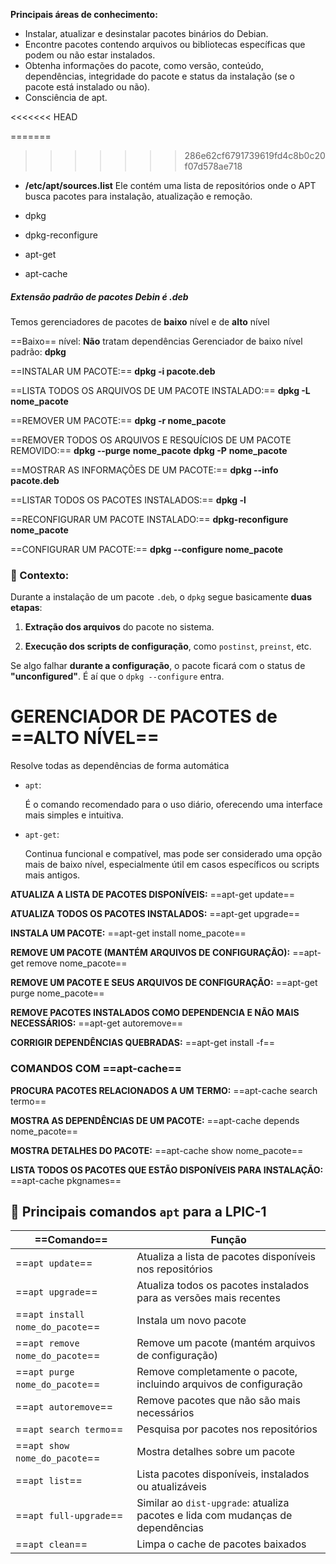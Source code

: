 
 **Principais áreas de conhecimento:**

- Instalar, atualizar e desinstalar pacotes binários do Debian.
- Encontre pacotes contendo arquivos ou bibliotecas específicas que podem ou não estar instalados.
- Obtenha informações do pacote, como versão, conteúdo, dependências, integridade do pacote e status da instalação (se o pacote está instalado ou não).
- Consciência de apt.

<<<<<<< HEAD

=======
>>>>>>> 286e62cf6791739619fd4c8b0c20f07d578ae718
- **/etc/apt/sources.list**
		Ele contém uma lista de repositórios onde o APT busca pacotes para instalação, atualização e remoção.

- dpkg
- dpkg-reconfigure
- apt-get
- apt-cache

##### **Extensão padrão** de pacotes Debin é **.deb**
Temos gerenciadores de pacotes de **baixo** nível e de **alto** nível

==Baixo== nível: **Não** tratam dependências
Gerenciador de baixo nível padrão: **dpkg**


==INSTALAR UM PACOTE:==
**dpkg -i pacote.deb**

==LISTA TODOS OS ARQUIVOS DE UM PACOTE INSTALADO:==
**dpkg -L nome_pacote**

==REMOVER UM PACOTE:==
**dpkg -r nome_pacote**

==REMOVER TODOS OS ARQUIVOS E RESQUÍCIOS DE UM PACOTE REMOVIDO:==
**dpkg --purge** **nome_pacote**
**dpkg -P** **nome_pacote**

==MOSTRAR AS INFORMAÇÕES DE UM PACOTE:==
**dpkg --info pacote.deb**

==LISTAR TODOS OS PACOTES INSTALADOS:==
**dpkg -l**

==RECONFIGURAR UM PACOTE INSTALADO:==
**dpkg-reconfigure nome_pacote**

==CONFIGURAR UM PACOTE:==
**dpkg --configure nome_pacote**
### 🧠 Contexto:

Durante a instalação de um pacote `.deb`, o `dpkg` segue basicamente **duas etapas**:

1. **Extração dos arquivos** do pacote no sistema.
    
2. **Execução dos scripts de configuração**, como `postinst`, `preinst`, etc.
    

Se algo falhar **durante a configuração**, o pacote ficará com o status de **"unconfigured"**. É aí que o `dpkg --configure` entra.






# **GERENCIADOR DE PACOTES** de ==ALTO NÍVEL==

Resolve todas as dependências de forma automática

- `apt`:
    
    É o comando recomendado para o uso diário, oferecendo uma interface mais simples e intuitiva. 
    
- `apt-get`:
    
    Continua funcional e compatível, mas pode ser considerado uma opção mais de baixo nível, especialmente útil em casos específicos ou scripts mais antigos.

**ATUALIZA A LISTA DE PACOTES DISPONÍVEIS:**
==apt-get update==

**ATUALIZA TODOS OS PACOTES INSTALADOS:**
==apt-get upgrade==

**INSTALA UM PACOTE:**
==apt-get install nome_pacote==

**REMOVE UM PACOTE (MANTÉM ARQUIVOS DE CONFIGURAÇÃO):**
==apt-get remove nome_pacote==

**REMOVE UM PACOTE E SEUS ARQUIVOS DE CONFIGURAÇÃO:**
==apt-get purge nome_pacote==

**REMOVE PACOTES INSTALADOS COMO DEPENDENCIA E NÃO MAIS NECESSÁRIOS:**
==apt-get autoremove==

**CORRIGIR DEPENDÊNCIAS QUEBRADAS:**
==apt-get install -f==

### COMANDOS COM ==apt-cache==

**PROCURA PACOTES RELACIONADOS A UM TERMO:**
==apt-cache search termo==

**MOSTRA AS DEPENDÊNCIAS DE UM PACOTE:**
==apt-cache depends nome_pacote==

**MOSTRA DETALHES DO PACOTE:**
==apt-cache show nome_pacote==

**LISTA TODOS OS PACOTES QUE ESTÃO DISPONÍVEIS PARA INSTALAÇÃO:**
==apt-cache pkgnames==


## 🧠 Principais comandos `apt` para a LPIC-1

| ==Comando==                      | Função                                                                          |
| ---------------------------- | ------------------------------------------------------------------------------- |
| ==`apt update`==                 | Atualiza a lista de pacotes disponíveis nos repositórios                        |
| ==`apt upgrade`==                | Atualiza todos os pacotes instalados para as versões mais recentes              |
| ==`apt install nome_do_pacote`== | Instala um novo pacote                                                          |
| ==`apt remove nome_do_pacote`==  | Remove um pacote (mantém arquivos de configuração)                              |
| ==`apt purge nome_do_pacote`==   | Remove completamente o pacote, incluindo arquivos de configuração               |
| ==`apt autoremove`==             | Remove pacotes que não são mais necessários                                     |
| ==`apt search termo`==           | Pesquisa por pacotes nos repositórios                                           |
| ==`apt show nome_do_pacote`==    | Mostra detalhes sobre um pacote                                                 |
| ==`apt list`==                   | Lista pacotes disponíveis, instalados ou atualizáveis                           |
| ==`apt full-upgrade`==           | Similar ao `dist-upgrade`: atualiza pacotes e lida com mudanças de dependências |
| ==`apt clean`==                  | Limpa o cache de pacotes baixados                                               |
